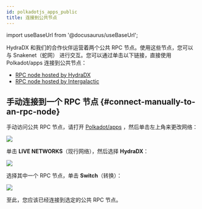 ```yaml
---
id: polkadotjs_apps_public 
title: 连接到公共节点
---
```


import useBaseUrl from '@docusaurus/useBaseUrl';

HydraDX 和我们的合作伙伴运营着两个公共 RPC 节点。使用这些节点，您可以与 Snakenet（蛇网） 进行交互。您可以通过单击以下链接，直接使用 Polkadot/apps 连接到公共节点：

* [RPC node hosted by HydraDX](https://polkadot.js.org/apps/?rpc=wss%3A%2F%2Frpc-01.snakenet.hydradx.io#/explorer)
* [RPC node hosted by Intergalactic](https://polkadot.js.org/apps/?rpc=wss%3A%2F%2Frpc-02.snakenet.hydradx.io#/explorer)


## 手动连接到一个 RPC 节点 {#connect-manually-to-an-rpc-node}

手动访问公共 RPC 节点，请打开 [Polkadot/apps](https://polkadot.js.org/apps/) ，然后单击左上角来更改网络：

<div style={{textAlign: 'center'}}>
  <img src={useBaseUrl('/polkadotjs-apps/PolkadotJS-APPS-1.png')} />
</div>

单击 **LIVE NETWORKS**（现行网络），然后选择 **HydraDX**：

<div style={{textAlign: 'center'}}>
  <img src={useBaseUrl('/polkadotjs-apps/public-1.png')} />
</div>

选择其中一个 RPC 节点，单击 **Switch**（转换）：

<div style={{textAlign: 'center'}}>
  <img src={useBaseUrl('/polkadotjs-apps/public-2.png')} />
</div>

至此，您应该已经连接到选定的公共 RPC 节点。
